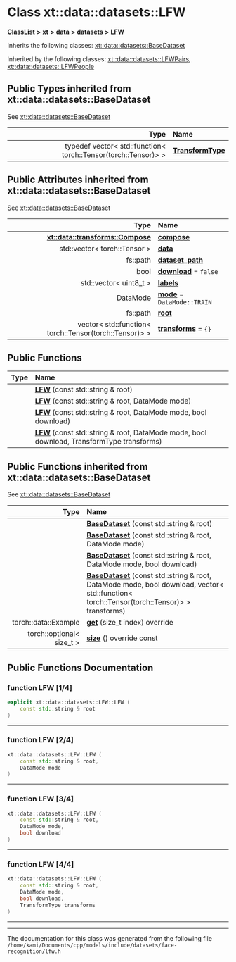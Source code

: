 

# Class xt::data::datasets::LFW



[**ClassList**](annotated.md) **>** [**xt**](namespacext.md) **>** [**data**](namespacext_1_1data.md) **>** [**datasets**](namespacext_1_1data_1_1datasets.md) **>** [**LFW**](classxt_1_1data_1_1datasets_1_1LFW.md)








Inherits the following classes: [xt::data::datasets::BaseDataset](classxt_1_1data_1_1datasets_1_1BaseDataset.md)


Inherited by the following classes: [xt::data::datasets::LFWPairs](classxt_1_1data_1_1datasets_1_1LFWPairs.md),  [xt::data::datasets::LFWPeople](classxt_1_1data_1_1datasets_1_1LFWPeople.md)














## Public Types inherited from xt::data::datasets::BaseDataset

See [xt::data::datasets::BaseDataset](classxt_1_1data_1_1datasets_1_1BaseDataset.md)

| Type | Name |
| ---: | :--- |
| typedef vector&lt; std::function&lt; torch::Tensor(torch::Tensor)&gt; &gt; | [**TransformType**](classxt_1_1data_1_1datasets_1_1BaseDataset.md#typedef-transformtype)  <br> |








## Public Attributes inherited from xt::data::datasets::BaseDataset

See [xt::data::datasets::BaseDataset](classxt_1_1data_1_1datasets_1_1BaseDataset.md)

| Type | Name |
| ---: | :--- |
|  [**xt::data::transforms::Compose**](classxt_1_1data_1_1transforms_1_1Compose.md) | [**compose**](classxt_1_1data_1_1datasets_1_1BaseDataset.md#variable-compose)  <br> |
|  std::vector&lt; torch::Tensor &gt; | [**data**](classxt_1_1data_1_1datasets_1_1BaseDataset.md#variable-data)  <br> |
|  fs::path | [**dataset\_path**](classxt_1_1data_1_1datasets_1_1BaseDataset.md#variable-dataset_path)  <br> |
|  bool | [**download**](classxt_1_1data_1_1datasets_1_1BaseDataset.md#variable-download)   = `false`<br> |
|  std::vector&lt; uint8\_t &gt; | [**labels**](classxt_1_1data_1_1datasets_1_1BaseDataset.md#variable-labels)  <br> |
|  DataMode | [**mode**](classxt_1_1data_1_1datasets_1_1BaseDataset.md#variable-mode)   = `DataMode::TRAIN`<br> |
|  fs::path | [**root**](classxt_1_1data_1_1datasets_1_1BaseDataset.md#variable-root)  <br> |
|  vector&lt; std::function&lt; torch::Tensor(torch::Tensor)&gt; &gt; | [**transforms**](classxt_1_1data_1_1datasets_1_1BaseDataset.md#variable-transforms)   = `{}`<br> |






























## Public Functions

| Type | Name |
| ---: | :--- |
|   | [**LFW**](#function-lfw-14) (const std::string & root) <br> |
|   | [**LFW**](#function-lfw-24) (const std::string & root, DataMode mode) <br> |
|   | [**LFW**](#function-lfw-34) (const std::string & root, DataMode mode, bool download) <br> |
|   | [**LFW**](#function-lfw-44) (const std::string & root, DataMode mode, bool download, TransformType transforms) <br> |


## Public Functions inherited from xt::data::datasets::BaseDataset

See [xt::data::datasets::BaseDataset](classxt_1_1data_1_1datasets_1_1BaseDataset.md)

| Type | Name |
| ---: | :--- |
|   | [**BaseDataset**](classxt_1_1data_1_1datasets_1_1BaseDataset.md#function-basedataset-14) (const std::string & root) <br> |
|   | [**BaseDataset**](classxt_1_1data_1_1datasets_1_1BaseDataset.md#function-basedataset-24) (const std::string & root, DataMode mode) <br> |
|   | [**BaseDataset**](classxt_1_1data_1_1datasets_1_1BaseDataset.md#function-basedataset-34) (const std::string & root, DataMode mode, bool download) <br> |
|   | [**BaseDataset**](classxt_1_1data_1_1datasets_1_1BaseDataset.md#function-basedataset-44) (const std::string & root, DataMode mode, bool download, vector&lt; std::function&lt; torch::Tensor(torch::Tensor)&gt; &gt; transforms) <br> |
|  torch::data::Example | [**get**](classxt_1_1data_1_1datasets_1_1BaseDataset.md#function-get) (size\_t index) override<br> |
|  torch::optional&lt; size\_t &gt; | [**size**](classxt_1_1data_1_1datasets_1_1BaseDataset.md#function-size) () override const<br> |






















































## Public Functions Documentation




### function LFW [1/4]

```C++
explicit xt::data::datasets::LFW::LFW (
    const std::string & root
) 
```




<hr>



### function LFW [2/4]

```C++
xt::data::datasets::LFW::LFW (
    const std::string & root,
    DataMode mode
) 
```




<hr>



### function LFW [3/4]

```C++
xt::data::datasets::LFW::LFW (
    const std::string & root,
    DataMode mode,
    bool download
) 
```




<hr>



### function LFW [4/4]

```C++
xt::data::datasets::LFW::LFW (
    const std::string & root,
    DataMode mode,
    bool download,
    TransformType transforms
) 
```




<hr>

------------------------------
The documentation for this class was generated from the following file `/home/kami/Documents/cpp/models/include/datasets/face-recognition/lfw.h`

